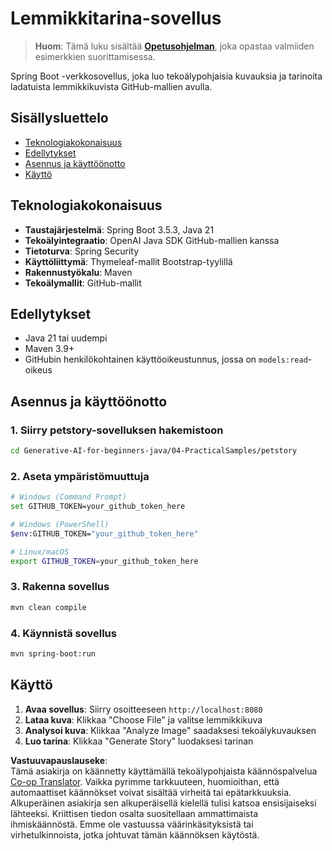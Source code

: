 <!--
CO_OP_TRANSLATOR_METADATA:
{
  "original_hash": "69dffd84127360d3f9446b89de471abe",
  "translation_date": "2025-07-21T20:06:40+00:00",
  "source_file": "04-PracticalSamples/petstory/README.md",
  "language_code": "fi"
}
-->
# Lemmikkitarina-sovellus

>**Huom**: Tämä luku sisältää [**Opetusohjelman**](./TUTORIAL.md), joka opastaa valmiiden esimerkkien suorittamisessa.

Spring Boot -verkkosovellus, joka luo tekoälypohjaisia kuvauksia ja tarinoita ladatuista lemmikkikuvista GitHub-mallien avulla.

## Sisällysluettelo

- [Teknologiakokonaisuus](../../../../04-PracticalSamples/petstory)
- [Edellytykset](../../../../04-PracticalSamples/petstory)
- [Asennus ja käyttöönotto](../../../../04-PracticalSamples/petstory)
- [Käyttö](../../../../04-PracticalSamples/petstory)

## Teknologiakokonaisuus

- **Taustajärjestelmä**: Spring Boot 3.5.3, Java 21
- **Tekoälyintegraatio**: OpenAI Java SDK GitHub-mallien kanssa
- **Tietoturva**: Spring Security
- **Käyttöliittymä**: Thymeleaf-mallit Bootstrap-tyylillä
- **Rakennustyökalu**: Maven
- **Tekoälymallit**: GitHub-mallit

## Edellytykset

- Java 21 tai uudempi
- Maven 3.9+
- GitHubin henkilökohtainen käyttöoikeustunnus, jossa on `models:read`-oikeus

## Asennus ja käyttöönotto

### 1. Siirry petstory-sovelluksen hakemistoon
```bash
cd Generative-AI-for-beginners-java/04-PracticalSamples/petstory
```

### 2. Aseta ympäristömuuttuja
   ```bash
   # Windows (Command Prompt)
   set GITHUB_TOKEN=your_github_token_here
   
   # Windows (PowerShell)
   $env:GITHUB_TOKEN="your_github_token_here"
   
   # Linux/macOS
   export GITHUB_TOKEN=your_github_token_here
   ```

### 3. Rakenna sovellus
```bash
mvn clean compile
```

### 4. Käynnistä sovellus
```bash
mvn spring-boot:run
```

## Käyttö

1. **Avaa sovellus**: Siirry osoitteeseen `http://localhost:8080`
2. **Lataa kuva**: Klikkaa "Choose File" ja valitse lemmikkikuva
3. **Analysoi kuva**: Klikkaa "Analyze Image" saadaksesi tekoälykuvauksen
4. **Luo tarina**: Klikkaa "Generate Story" luodaksesi tarinan

**Vastuuvapauslauseke**:  
Tämä asiakirja on käännetty käyttämällä tekoälypohjaista käännöspalvelua [Co-op Translator](https://github.com/Azure/co-op-translator). Vaikka pyrimme tarkkuuteen, huomioithan, että automaattiset käännökset voivat sisältää virheitä tai epätarkkuuksia. Alkuperäinen asiakirja sen alkuperäisellä kielellä tulisi katsoa ensisijaiseksi lähteeksi. Kriittisen tiedon osalta suositellaan ammattimaista ihmiskäännöstä. Emme ole vastuussa väärinkäsityksistä tai virhetulkinnoista, jotka johtuvat tämän käännöksen käytöstä.
